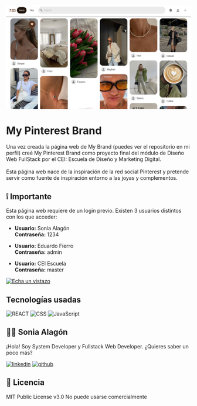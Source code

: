 ![Imagen del proyecto](https://github.com/soniaalagong/My-Pinterest-Brand/blob/main/assets/portadaMPB.png)

# My Pinterest Brand
 
Una vez creada la página web de My Brand (puedes ver el repositorio en mi perfil) creé My Pinterest Brand como proyecto final del módulo de Diseño Web FullStack por el CEI: Escuela de Diseño y Marketing Digital.
</br></br>
Esta página web nace de la inspiración de la red social Pinterest y pretende servir como fuente de inspiración entorno a las joyas y complementos. 

## ❕ Importante

Esta página web requiere de un login previo. Existen 3 usuarios distintos con los que acceder:

- <b>Usuario:</b> 		Sonia Alagón </br>
  <b>Contraseña:</b>	1234

- <b>Usuario:</b> 		Eduardo Fierro </br>
  <b>Contraseña:</b>	admin

- <b>Usuario:</b> 		CEI Escuela </br>
  <b>Contraseña:</b>	master

[![Echa un vistazo](https://img.shields.io/static/v1?label=&message=Echa%20un%20vistazo&color=5c341c&style=for-the-badge)](https://my-pinterest-brand.vercel.app/)


## Tecnologías usadas

![REACT](https://img.shields.io/static/v1?label=&message=React&color=black&logo=react&logoColor=3fc1f9&style=for-the-badge)
![CSS](https://img.shields.io/static/v1?label=&message=CSS&color=3178C6&logo=css3&logoColor=white&style=for-the-badge)
![JavaScript](https://img.shields.io/static/v1?label=&message=JavaScript&color=F0DB4F&logo=javascript&logoColor=white&style=for-the-badge)


## 👩‍💻 Sonia Alagón
 
¡Hola! Soy System Developer y Fullstack Web Developer. ¿Quieres saber un poco más? 

[![linkedin](https://img.shields.io/static/v1?label=&message=linkedin&color=0e76a8&logo=linkedin&logoColor=white&style=for-the-badge)](https://www.linkedin.com/in/soniaalagong)
[![github](https://img.shields.io/static/v1?label=&message=github&color=171515&logo=github&logoColor=white&style=for-the-badge)](https://github.com/soniaalagong)


## 📄 Licencia 

MIT Public License v3.0
No puede usarse comercialmente